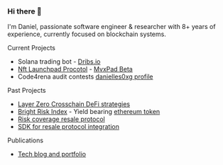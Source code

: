 ### Hi there 👋

I'm Daniel, passionate software engineer & researcher with 8+ years of experience, currently focused on blockchain systems.

Current Projects
- Solana trading bot - [Dribs.io](https://dribs.io/)
- [Nft Launchpad Procotol](https://github.com/moonvera-solution/nft-dex) - [MvxPad Beta](https://mvx-beta-version.netlify.app/)
- Code4rena audit contests [danielles0xg profile](https://code4rena.com/@danielles0xG)
  
Past Projects 

- [Layer Zero Crosschain DeFi strategies](https://github.com/danielles0xG/defi-build-blocks)
- [Bright Risk Index](https://app.brightunion.io/provide-cover/) - Yield bearing [ethereum token](https://etherscan.io/address/0xa4b032895BcB6B11ec7d21380f557919D448FD04)
- [Risk coverage resale protocol](https://github.com/danielles0xG/distributors-docs)
- [SDK for resale protocol integration](https://www.npmjs.com/package/@brightunion/sdk)

Publications
  - [Tech blog and portfolio](https://danielles0xg.cc/)


<!--
**danielles0xG/danielles0xg** is a ✨ _special_ ✨ repository because its `README.md` (this file) appears on your GitHub profile.

Here are some ideas to get you started:

- 🔭 I’m currently working on ...
- 🌱 I’m currently learning ...
- 👯 I’m looking to collaborate on ...
- 🤔 I’m looking for help with ...
- 💬 Ask me about ...
- 📫 How to reach me: ...
- 😄 Pronouns: ...
- ⚡ Fun fact: ...
-->

